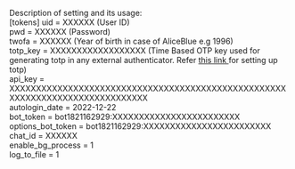Description of setting and its usage:<br>
[tokens]
uid = XXXXXX    (User ID)<br>
pwd = XXXXXX    (Password)<br>
twofa = XXXXXX   (Year of birth in case of AliceBlue e.g 1996)<br>
totp_key = XXXXXXXXXXXXXXXXXX    (Time Based OTP key used for generating totp in any external authenticator. Refer <a href="https://support.zerodha.com/category/your-zerodha-account/login-credentials/login-credentials-of-trading-platforms/articles/time-based-otp-setup"> this link </a> for setting up totp)<br>
api_key = XXXXXXXXXXXXXXXXXXXXXXXXXXXXXXXXXXXXXXXXXXXXXXXXXXXXXXXXXXXXXXXXXXXXXXXXXXXXXX <br>
autologin_date = 2022-12-22 <br>
bot_token = bot1821162929:XXXXXXXXXXXXXXXXXXXXXXXX<br>
options_bot_token = bot1821162929:XXXXXXXXXXXXXXXXXXXXXXXX<br>
chat_id = XXXXXX<br>
enable_bg_process = 1<br>
log_to_file = 1<br>
